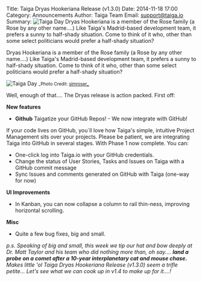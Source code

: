 Title: Taiga Dryas Hookeriana Release (v1.3.0)
Date: 2014-11-18 17:00
Category: Announcements
Author: Taiga Team
Email: support@taiga.io
Summary: ![Taiga Day](/images/changelog130/image01.jpg) Dryas Hookeriana is a member of the Rose family (a Rose by any other name….) Like Taiga's Madrid-based development team, it prefers a sunny to half-shady situation. Come to think of it who, other than some select politicians would prefer a half-shady situation?

Dryas Hookeriana is a member of the Rose family (a Rose by any other name….) Like Taiga's Madrid-based development team, it prefers a sunny to half-shady situation. Come to think of it who, other than some select politicians would prefer a half-shady situation?

![Taiga Day](/images/changelog130/image01.jpg)
<small>_Photo Credit: [simroser_](https://www.flickr.com/photos/41408877@N06/)</small>

Well, enough of that…. The Dryas release is action packed. First off:

**New features**

- **Github** Taigatize your GitHub Repos! - We now integrate with GitHub!

If your code lives on GitHub, you´ll love how Taiga's simple, intuitive Project Management sits over your projects. Please be patient, we are integrating Taiga into GitHub in several stages.  With Phase 1 now complete. You can:

- One-click log into Taiga.io with your GitHub credentials.
- Change the status of User Stories, Tasks and Issues on Taiga with a GitHub commit message
- Sync Issues and comments generated on GitHub with Taiga (one-way for now)

**UI Improvements**

- In Kanban, you can now collapse a column to rail thin-ness, improving horizontal scrolling.

**Misc**

- Quite a few bug fixes, big and small.

_p.s. Speaking of big and small, this week we tip our hat and bow deeply at Dr. Matt Taylor and his team who did nothing more than, oh say.... **land a probe on a comet after a 10-year interplanetary cat and mouse chase.** Makes little 'ol Taiga Dryas Hookeriana Release (v1.3.0) seem a trifle petite... Let's see what we can cook up in v1.4 to make up for it....!_
